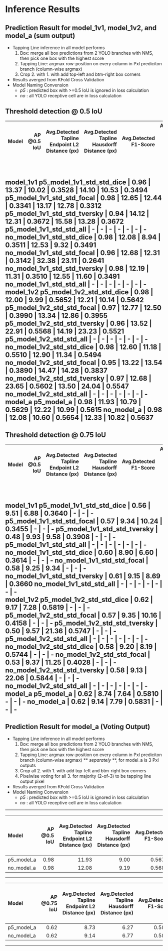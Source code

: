 # Inference Results
## Prediction Result for model_1v1, model_1v2, and model_a (sum output)
- Tapping Line inference in all model performs
    1. Box: merge all box predictions from 2 YOLO branches with NMS, then pick one box with the highest score
    2. Tapping Line: argmax row-position on every column in Pxl prediciton branch (column-wise argmax)
    3. Crop 2. with 1. with add top-left and btm-right box corners
- Results averged from KFold Cross Validation
- Model Naming Convension
    - *p5* : predicted box with >=0.5 IoU is ignored in loss calculation
    - *no* : all YOLO receptive cell are in loss calculation

Threshold detection @ 0.5 IoU
---
Model|AP @0.5 IoU|Avg.Detected Tapline Endpoint L2 Distance (px)| Avg.Detected Tapline Hausdorff Distance (px) | Avg.Detected F1-Score | Avg.Model Tapline Endpoint L2 Distance (px) | Avg.Model Hausdorff Distance(px) | Avg. Model F1-Score |
| :-- | --: | --: | --: | --: | --: | --: | --: |
<br> **model_1v1**
p5_model_1v1_std_std_dice      | 0.96 | 13.37 | 10.02 | 0.3528 | 14.10 | 10.53 | 0.3494
p5_model_1v1_std_std_focal     | 0.98 | 12.65 | 12.44 | 0.3341 | 13.17 | 12.78 | 0.3312
p5_model_1v1_std_std_tversky   | 0.94 | 14.12 | 12.31 | 0.3672 | 15.58 | 13.28 | 0.3672
p5_model_1v1_std_std_all       | - | - | - | - | - | - | -
no_model_1v1_std_std_dice      | 0.98 | 12.08 | 8.94 | 0.3511 | 12.53 | 9.32 | 0.3491
no_model_1v1_std_std_focal     | 0.96 | 12.68 | 12.31 | 0.3142 | 32.38 | 23.11 | 0.2641
no_model_1v1_std_std_tversky   | 0.98 | 12.19 | 11.31 | 0.3510 | 12.55 | 11.60 | 0.3491
no_model_1v1_std_std_all       | - | - | - | - | - | - | -
<br> **model_1v2**
p5_model_1v2_std_std_dice      | 0.98 | 12.00 | 9.99 | 0.5652 | 12.21 | 10.14 | 0.5642
p5_model_1v2_std_std_focal     | 0.97 | 12.77 | 12.50 | 0.3990 | 13.34 | 12.86 | 0.3955
p5_model_1v2_std_std_tversky   | 0.96 | 13.52 | 22.91 | 0.5568 | 14.19 | 23.23 | 0.5521
p5_model_1v2_std_std_all       | - | - | - | - | - | - | -
no_model_1v2_std_std_dice      | 0.98 | 12.60 | 11.18 | 0.5510 | 12.90 | 11.34 | 0.5494
no_model_1v2_std_std_focal     | 0.95 | 13.22 | 13.54 | 0.3890 | 14.47 | 14.28 | 0.3837
no_model_1v2_std_std_tversky   | 0.97 | 12.68 | 23.65 | 0.5602 | 13.50 | 24.04 | 0.5547
no_model_1v2_std_std_all       | - | - | - | - | - | - | -
<br> **model_a**
p5_model_a                     | 0.98 | 11.93 | 10.79 | 0.5629 | 12.22 | 10.99 | 0.5615
no_model_a                     | 0.98 | 12.08 | 10.60 | 0.5654 | 12.33 | 10.82 | 0.5637
---


**Threshold detection @ 0.75 IoU**
---
Model|AP @0.5 IoU|Avg.Detected Tapline Endpoint L2 Distance (px)| Avg.Detected Tapline Hausdorff Distance (px) | Avg.Detected F1-Score | Avg.Model Tapline Endpoint L2 Distance (px) | Avg.Model Hausdorff Distance(px) | Avg. Model F1-Score |
| :-- | --: | --: | --: | --: | --: | --: | --: |
<br> **model_1v1**
p5_model_1v1_std_std_dice      | 0.56 | 9.51 | 6.88 | 0.3640 | - | - | -
p5_model_1v1_std_std_focal     | 0.57 | 9.34 | 10.24 | 0.3455 | - | - | -
p5_model_1v1_std_std_tversky   | 0.48 | 9.93 | 9.58 | 0.3908 | - | - | -
p5_model_1v1_std_std_all       | - | - | - | - | - | - | -
no_model_1v1_std_std_dice      | 0.60 | 8.90 | 6.60 | 0.3614 | - | - | -
no_model_1v1_std_std_focal     | 0.58 | 9.25 | 9.34 | - | - | -
no_model_1v1_std_std_tversky   | 0.61 | 9.15 | 8.69 | 0.3660
no_model_1v1_std_std_all       | - | - | - | - | - | - | -
<br> **model_1v2**
p5_model_1v2_std_std_dice      | 0.62 | 9.17 | 7.28 | 0.5819 | - | - | -
p5_model_1v2_std_std_focal     | 0.57 | 9.35 | 10.16 | 0.4158 | - | - | -
p5_model_1v2_std_std_tversky   | 0.50 | 9.57 | 21.36 | 0.5747 | - | - | -
p5_model_1v2_std_std_all       | - | - | - | - | - | - | -
no_model_1v2_std_std_dice      | 0.58 | 9.20 | 8.19 | 0.5744 | - | - | -
no_model_1v2_std_std_focal     | 0.53 | 9.37 | 11.25 | 0.4028 | - | - | -
no_model_1v2_std_std_tversky   | 0.58 | 9.13 | 22.06 | 0.5844 | - | - | -
no_model_1v2_std_std_all       | - | - | - | - | - | - | -
<br> **model_a**
p5_model_a                     | 0.62 | 8.74 | 7.64 | 0.5810 | - | - | -
no_model_a                     | 0.62 | 9.14 | 7.79 | 0.5831 | - | - | -
---

## Prediction Result for model_a (Voting Output)
- Tapping Line inference in all model performs
    1. Box: merge all box predictions from 2 YOLO branches with NMS, then pick one box with the highest score
    2. Tapping Line: argmax row-position on every column in Pxl prediciton branch (column-wise argmax) ** *separately* **, for model_a is 3 Pxl outputs
    3. Crop all 2. with 1. with add top-left and btm-right box corners
    4. Pixelwise voting for all 3. for majority (2-of-3) to be tapping line output pixel
- Results averged from KFold Cross Validation
- Model Naming Convension
    - *p5* : predicted box with >=0.5 IoU is ignored in loss calculation
    - *no* : all YOLO receptive cell are in loss calculation

---
Model|AP @0.5 IoU|Avg.Detected Tapline Endpoint L2 Distance (px)| Avg.Detected Tapline Hausdorff Distance (px) | Avg.Detected F1-Score | Avg.Model Tapline Endpoint L2 Distance (px) | Avg.Model Hausdorff Distance(px) | Avg. Model F1-Score |
| :-- | --: | --: | --: | --: | --: | --: | --: |
p5_model_a  | 0.98 | 11.93 | 9.00 | 0.5670 | 12.21 | 9.21 | 0.5658
no_model_a  | 0.98 | 12.08 | 9.19 | 0.5685 | 12.33 | 9.39 | 0.5667
---

Model|AP @0.75 IoU|Avg.Detected Tapline Endpoint L2 Distance (px)| Avg.Detected Tapline Hausdorff Distance (px) | Avg.Detected F1-Score | Avg.Model Tapline Endpoint L2 Distance (px) | Avg.Model Hausdorff Distance(px) | Avg. Model F1-Score |
| :-- | --: | --: | --: | --: | --: | --: | --: |
p5_model_a | 0.62 | 8.73 | 6.27 | 0.5843 | - | - | -
no_model_a | 0.62 | 9.14 | 6.77 | 0.5851 | - | - | -
---